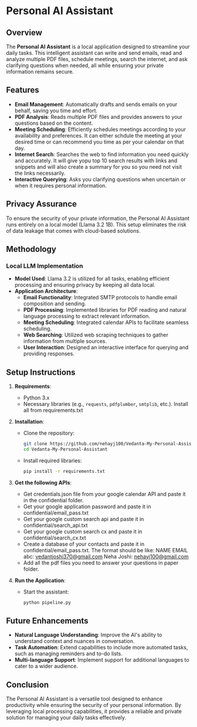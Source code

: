 # Personal AI Assistant

## Overview

The **Personal AI Assistant** is a local application designed to streamline your daily tasks. This intelligent assistant can write and send emails, read and analyze multiple PDF files, schedule meetings, search the internet, and ask clarifying questions when needed, all while ensuring your private information remains secure.

## Features

- **Email Management**: Automatically drafts and sends emails on your behalf, saving you time and effort.
- **PDF Analysis**: Reads multiple PDF files and provides answers to your questions based on the content.
- **Meeting Scheduling**: Efficiently schedules meetings according to your availability and preferences. It can either schdule the meeting at your desired time or can recommend you time as per your calendar on that day.
- **Internet Search**: Searches the web to find information you need quickly and accurately. It will give yopu top 10 search results with links and snippets and will also create a summary for you so you need not visit the links necessarily.
- **Interactive Querying**: Asks you clarifying questions when uncertain or when it requires personal information.

## Privacy Assurance

To ensure the security of your private information, the Personal AI Assistant runs entirely on a local model (Llama 3.2 1B). This setup eliminates the risk of data leakage that comes with cloud-based solutions.

## Methodology

### Local LLM Implementation

- **Model Used**: Llama 3.2 is utilized for all tasks, enabling efficient processing and ensuring privacy by keeping all data local.
- **Application Architecture**:
  - **Email Functionality**: Integrated SMTP protocols to handle email composition and sending.
  - **PDF Processing**: Implemented libraries for PDF reading and natural language processing to extract relevant information.
  - **Meeting Scheduling**: Integrated calendar APIs to facilitate seamless scheduling.
  - **Web Searching**: Utilized web scraping techniques to gather information from multiple sources.
  - **User Interaction**: Designed an interactive interface for querying and providing responses.

## Setup Instructions

1. **Requirements**:
   - Python 3.x
   - Necessary libraries (e.g., `requests`, `pdfplumber`, `smtplib`, etc.). Install all from requirements.txt
   
2. **Installation**:
   - Clone the repository:  
     ```bash
     git clone https://github.com/nehayj100/Vedanta-My-Personal-Assistant
     cd Vedanta-My-Personal-Assistant
     ```
   - Install required libraries:  
     ```bash
     pip install -r requirements.txt
     ```
3. **Get the following APIs**:
   - Get credentials.json file from your google calendar API and paste it in the
     confidential folder.
   -  Get your google application password and paste it in confidential/email_pass.txt
   - Get your google custom search api and paste it in confidential/search_api.txt
   - Get your google custom search cx and paste it in confidential/search_cx.txt
   - Create a database of your contacts and paste it in confidential/email_pass.txt. The
     format should be like:
      NAME EMAIL
      abc: vedantjoshi370@gmail.com
      Neha Joshi: nehayj100@gmail.com
   - Add all the pdf files you need to answer your questions in paper folder.

4. **Run the Application**:
   - Start the assistant:  
     ```bash
     python pipeline.py
     ```

## Future Enhancements

- **Natural Language Understanding**: Improve the AI's ability to understand context and nuances in conversation.
- **Task Automation**: Extend capabilities to include more automated tasks, such as managing reminders and to-do lists.
- **Multi-language Support**: Implement support for additional languages to cater to a wider audience.

## Conclusion

The Personal AI Assistant is a versatile tool designed to enhance productivity while ensuring the security of your personal information. By leveraging local processing capabilities, it provides a reliable and private solution for managing your daily tasks effectively.
